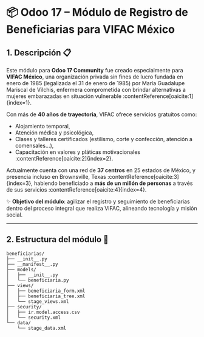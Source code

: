 # 📦 Odoo 17 – Módulo de Registro de Beneficiarias para VIFAC México

## 1. Descripción 📋

Este módulo para **Odoo 17 Community** fue creado especialmente para **VIFAC México**, una organización privada sin fines de lucro fundada en enero de 1985 (legalizada el 31 de enero de 1985) por María Guadalupe Mariscal de Vilchis, enfermera comprometida con brindar alternativas a mujeres embarazadas en situación vulnerable :contentReference[oaicite:1]{index=1}.

Con más de **40 años de trayectoria**, VIFAC ofrece servicios gratuitos como:
- Alojamiento temporal,
- Atención médica y psicológica,
- Clases y talleres certificados (estilismo, corte y confección, atención a comensales...),
- Capacitación en valores y pláticas motivacionales :contentReference[oaicite:2]{index=2}.

Actualmente cuenta con una red de **37 centros** en 25 estados de México, y presencia incluso en Brownsville, Texas :contentReference[oaicite:3]{index=3}, habiendo beneficiado a **más de un millón de personas** a través de sus servicios :contentReference[oaicite:4]{index=4}.

✨ **Objetivo del módulo**: agilizar el registro y seguimiento de beneficiarias dentro del proceso integral que realiza VIFAC, alineando tecnología y misión social.

---

## 2. Estructura del módulo 📂

```text
beneficiarias/
├── __init__.py
├── __manifest__.py
├── models/
│   ├── __init__.py
│   └── beneficiaria.py
├── views/
│   ├── beneficiaria_form.xml
│   ├── beneficiaria_tree.xml
│   └── stage_views.xml
├── security/
│   ├── ir.model.access.csv
│   └── security.xml
└── data/
    └── stage_data.xml
